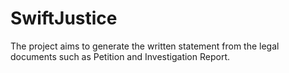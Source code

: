 # SwiftJustice
The project aims to generate the written statement from the legal documents such as Petition and Investigation Report.
